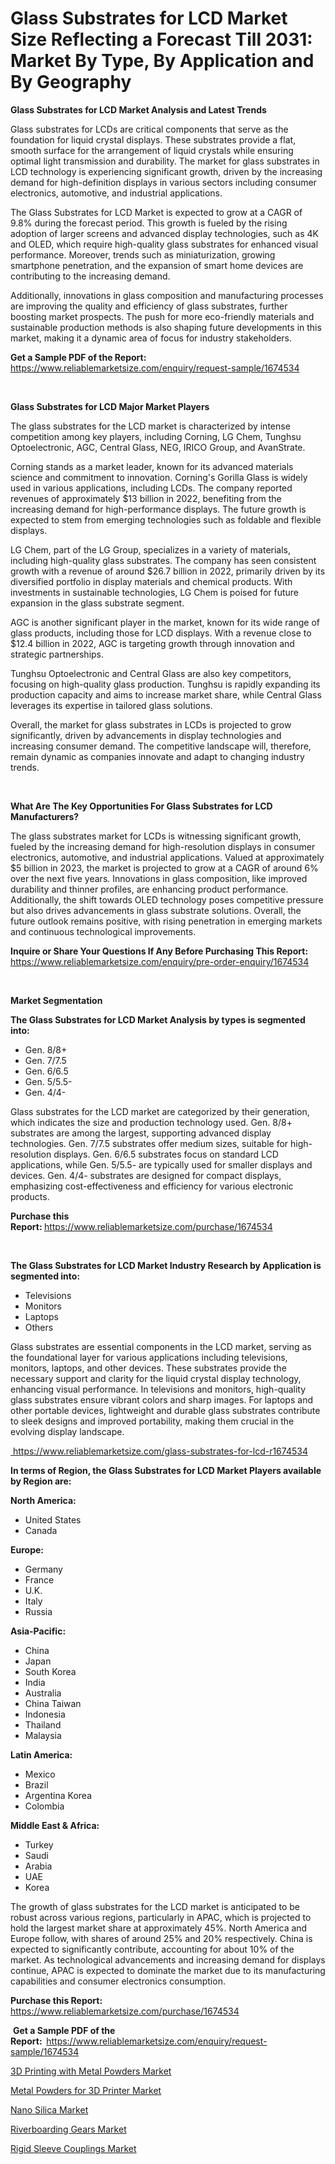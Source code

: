 <p><h1>Glass Substrates for LCD Market Size Reflecting a Forecast Till 2031: Market By Type, By Application and By Geography</h1></p><p><strong>Glass Substrates for LCD Market Analysis and Latest Trends</strong></p>
<p><p>Glass substrates for LCDs are critical components that serve as the foundation for liquid crystal displays. These substrates provide a flat, smooth surface for the arrangement of liquid crystals while ensuring optimal light transmission and durability. The market for glass substrates in LCD technology is experiencing significant growth, driven by the increasing demand for high-definition displays in various sectors including consumer electronics, automotive, and industrial applications.</p><p>The Glass Substrates for LCD Market is expected to grow at a CAGR of 9.8% during the forecast period. This growth is fueled by the rising adoption of larger screens and advanced display technologies, such as 4K and OLED, which require high-quality glass substrates for enhanced visual performance. Moreover, trends such as miniaturization, growing smartphone penetration, and the expansion of smart home devices are contributing to the increasing demand.</p><p>Additionally, innovations in glass composition and manufacturing processes are improving the quality and efficiency of glass substrates, further boosting market prospects. The push for more eco-friendly materials and sustainable production methods is also shaping future developments in this market, making it a dynamic area of focus for industry stakeholders.</p></p>
<p><strong>Get a Sample PDF of the Report:&nbsp;</strong> <a href="https://www.reliablemarketsize.com/enquiry/request-sample/1674534?utm_campaign=1398&utm_medium=2&utm_source=Github&utm_content=ia&utm_term=13102024&utm_id=glass-substrates-for-lcd">https://www.reliablemarketsize.com/enquiry/request-sample/1674534</a></p>
<p>&nbsp;</p>
<p><strong>Glass Substrates for LCD Major Market Players</strong></p>
<p><p>The glass substrates for the LCD market is characterized by intense competition among key players, including Corning, LG Chem, Tunghsu Optoelectronic, AGC, Central Glass, NEG, IRICO Group, and AvanStrate. </p><p>Corning stands as a market leader, known for its advanced materials science and commitment to innovation. Corning's Gorilla Glass is widely used in various applications, including LCDs. The company reported revenues of approximately $13 billion in 2022, benefiting from the increasing demand for high-performance displays. The future growth is expected to stem from emerging technologies such as foldable and flexible displays.</p><p>LG Chem, part of the LG Group, specializes in a variety of materials, including high-quality glass substrates. The company has seen consistent growth with a revenue of around $26.7 billion in 2022, primarily driven by its diversified portfolio in display materials and chemical products. With investments in sustainable technologies, LG Chem is poised for future expansion in the glass substrate segment.</p><p>AGC is another significant player in the market, known for its wide range of glass products, including those for LCD displays. With a revenue close to $12.4 billion in 2022, AGC is targeting growth through innovation and strategic partnerships.</p><p>Tunghsu Optoelectronic and Central Glass are also key competitors, focusing on high-quality glass production. Tunghsu is rapidly expanding its production capacity and aims to increase market share, while Central Glass leverages its expertise in tailored glass solutions.</p><p>Overall, the market for glass substrates in LCDs is projected to grow significantly, driven by advancements in display technologies and increasing consumer demand. The competitive landscape will, therefore, remain dynamic as companies innovate and adapt to changing industry trends.</p></p>
<p>&nbsp;</p>
<p><strong>What Are The Key Opportunities For Glass Substrates for LCD Manufacturers?</strong></p>
<p><p>The glass substrates market for LCDs is witnessing significant growth, fueled by the increasing demand for high-resolution displays in consumer electronics, automotive, and industrial applications. Valued at approximately $5 billion in 2023, the market is projected to grow at a CAGR of around 6% over the next five years. Innovations in glass composition, like improved durability and thinner profiles, are enhancing product performance. Additionally, the shift towards OLED technology poses competitive pressure but also drives advancements in glass substrate solutions. Overall, the future outlook remains positive, with rising penetration in emerging markets and continuous technological improvements.</p></p>
<p><strong>Inquire or Share Your Questions If Any Before Purchasing This Report:</strong> <a href="https://www.reliablemarketsize.com/enquiry/pre-order-enquiry/1674534?utm_campaign=1398&utm_medium=2&utm_source=Github&utm_content=ia&utm_term=13102024&utm_id=glass-substrates-for-lcd">https://www.reliablemarketsize.com/enquiry/pre-order-enquiry/1674534</a></p>
<p>&nbsp;</p>
<p><strong>Market Segmentation</strong></p>
<p><strong>The Glass Substrates for LCD Market Analysis by types is segmented into:</strong></p>
<p><ul><li>Gen. 8/8+</li><li>Gen. 7/7.5</li><li>Gen. 6/6.5</li><li>Gen. 5/5.5-</li><li>Gen. 4/4-</li></ul></p>
<p><p>Glass substrates for the LCD market are categorized by their generation, which indicates the size and production technology used. Gen. 8/8+ substrates are among the largest, supporting advanced display technologies. Gen. 7/7.5 substrates offer medium sizes, suitable for high-resolution displays. Gen. 6/6.5 substrates focus on standard LCD applications, while Gen. 5/5.5- are typically used for smaller displays and devices. Gen. 4/4- substrates are designed for compact displays, emphasizing cost-effectiveness and efficiency for various electronic products.</p></p>
<p><strong>Purchase this Report:&nbsp;</strong><a href="https://www.reliablemarketsize.com/purchase/1674534?utm_campaign=1398&utm_medium=2&utm_source=Github&utm_content=ia&utm_term=13102024&utm_id=glass-substrates-for-lcd">https://www.reliablemarketsize.com/purchase/1674534</a></p>
<p>&nbsp;</p>
<p><strong>The Glass Substrates for LCD Market Industry Research by Application is segmented into:</strong></p>
<p><ul><li>Televisions</li><li>Monitors</li><li>Laptops</li><li>Others</li></ul></p>
<p><p>Glass substrates are essential components in the LCD market, serving as the foundational layer for various applications including televisions, monitors, laptops, and other devices. These substrates provide the necessary support and clarity for the liquid crystal display technology, enhancing visual performance. In televisions and monitors, high-quality glass substrates ensure vibrant colors and sharp images. For laptops and other portable devices, lightweight and durable glass substrates contribute to sleek designs and improved portability, making them crucial in the evolving display landscape.</p></p>
<p><a href="https://www.reliablemarketsize.com/glass-substrates-for-lcd-r1674534?utm_campaign=1398&utm_medium=2&utm_source=Github&utm_content=ia&utm_term=13102024&utm_id=glass-substrates-for-lcd">&nbsp;https://www.reliablemarketsize.com/glass-substrates-for-lcd-r1674534</a></p>
<p><strong>In terms of Region, the Glass Substrates for LCD Market Players available by Region are:</strong></p>
<p>
    <p> <strong> North America: </strong>
        <ul>
            <li>United States</li>
            <li>Canada</li>
        </ul>
        </p> 
    <p> <strong> Europe: </strong>
        <ul>
            <li>Germany</li>
            <li>France</li>
            <li>U.K.</li>
            <li>Italy</li>
            <li>Russia</li>
        </ul>
        </p> 
    <p> <strong> Asia-Pacific: </strong>
        <ul>
            <li>China</li>
            <li>Japan</li>
            <li>South Korea</li>
            <li>India</li>
            <li>Australia</li>
            <li>China Taiwan</li>
            <li>Indonesia</li>
            <li>Thailand</li>
            <li>Malaysia</li>
        </ul>
        </p> 
    <p> <strong> Latin America: </strong>
        <ul>
            <li>Mexico</li>
            <li>Brazil</li>
            <li>Argentina Korea</li>
            <li>Colombia</li>
        </ul>
        </p> 
    <p> <strong> Middle East & Africa: </strong>
        <ul>
            <li>Turkey</li>
            <li>Saudi</li>
            <li>Arabia</li>
            <li>UAE</li>
            <li>Korea</li>
        </ul>
    </p>
    </p>
<p><p>The growth of glass substrates for the LCD market is anticipated to be robust across various regions, particularly in APAC, which is projected to hold the largest market share at approximately 45%. North America and Europe follow, with shares of around 25% and 20% respectively. China is expected to significantly contribute, accounting for about 10% of the market. As technological advancements and increasing demand for displays continue, APAC is expected to dominate the market due to its manufacturing capabilities and consumer electronics consumption.</p></p>
<p><strong>Purchase this Report: </strong><a href="https://www.reliablemarketsize.com/purchase/1674534?utm_campaign=1398&utm_medium=2&utm_source=Github&utm_content=ia&utm_term=13102024&utm_id=glass-substrates-for-lcd">https://www.reliablemarketsize.com/purchase/1674534</a></p>
<p>&nbsp;<strong>Get a Sample PDF of the Report:&nbsp;&nbsp;</strong><a href="https://www.reliablemarketsize.com/enquiry/request-sample/1674534?utm_campaign=1398&utm_medium=2&utm_source=Github&utm_content=ia&utm_term=13102024&utm_id=glass-substrates-for-lcd">https://www.reliablemarketsize.com/enquiry/request-sample/1674534</a></p>
<p><strong></strong></p>
<p><p><a href="https://www.linkedin.com/pulse/market-forecast-global-3d-printing-metal-powders-trends-impact-x4eqe?utm_campaign=1398&utm_medium=2&utm_source=Github&utm_content=ia&utm_term=13102024&utm_id=glass-substrates-for-lcd">3D Printing with Metal Powders Market</a></p><p><a href="https://www.linkedin.com/pulse/emerging-trends-metal-powders-3d-printer-market-detailed-overview-xvaie?utm_campaign=1398&utm_medium=2&utm_source=Github&utm_content=ia&utm_term=13102024&utm_id=glass-substrates-for-lcd">Metal Powders for 3D Printer Market</a></p><p><a href="https://www.linkedin.com/pulse/digital-transformation-nano-silica-industry-market-opportunities-h5jue?utm_campaign=1398&utm_medium=2&utm_source=Github&utm_content=ia&utm_term=13102024&utm_id=glass-substrates-for-lcd">Nano Silica Market</a></p><p><a href="https://www.linkedin.com/pulse/riverboarding-gears-market-transformation-comparative-analysis-vtmke?utm_campaign=1398&utm_medium=2&utm_source=Github&utm_content=ia&utm_term=13102024&utm_id=glass-substrates-for-lcd">Riverboarding Gears Market</a></p><p><a href="https://www.linkedin.com/pulse/charting-future-comprehensive-analysis-global-rigid-sleeve-couplings-gfwde?utm_campaign=1398&utm_medium=2&utm_source=Github&utm_content=ia&utm_term=13102024&utm_id=glass-substrates-for-lcd">Rigid Sleeve Couplings Market</a></p></p>